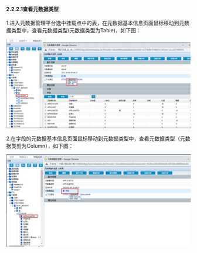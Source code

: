 #### 2.2.2.1查看元数据类型

1.进入元数据管理平台选中挂载点中的表，在元数据基本信息页面鼠标移动到元数据类型中，查看元数据类型(元数据类型为Table)，如下图：

![img](2.2.2.1%E6%9F%A5%E7%9C%8B%E5%85%83%E6%95%B0%E6%8D%AE%E7%B1%BB%E5%9E%8B.assets/wps39.jpg) 

2.在字段的元数据基本信息页面鼠标移动到元数据类型中，查看元数据类型（元数据类型为Column），如下图：

![img](2.2.2.1%E6%9F%A5%E7%9C%8B%E5%85%83%E6%95%B0%E6%8D%AE%E7%B1%BB%E5%9E%8B.assets/wps40-1618885004203.jpg)